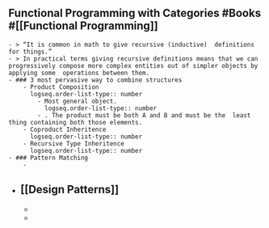 ## Functional Programming with Categories #Books #[[Functional Programming]]
	- > “It is common in math to give recursive (inductive)  definitions for things.”
	- > In practical terms giving recursive definitions means that we can  progressively compose more complex entities out of simpler objects by applying some  operations between them.
	- ### 3 most pervasive way to combine structures
		- Product Composition
		  logseq.order-list-type:: number
			- Most general object.
			  logseq.order-list-type:: number
			- . The product must be both A and B and must be the  least thing containing both those elements.
		- Coproduct Inheritence
		  logseq.order-list-type:: number
		- Recursive Type Inheritence
		  logseq.order-list-type:: number
	- ### Pattern Matching
		-
- ## [[Design Patterns]]
	-
	-